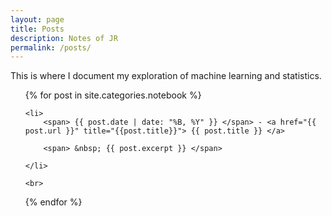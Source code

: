 ```yaml
---
layout: page
title: Posts
description: Notes of JR
permalink: /posts/
---
```


This is where I document my exploration of machine learning and statistics.

<ul>
  {% for post in site.categories.notebook %}

    <li>
        <span> {{ post.date | date: "%B, %Y" }} </span> - <a href="{{ post.url }}" title="{{post.title}}"> {{ post.title }} </a>

        <span> &nbsp; {{ post.excerpt }} </span>

    </li>

    <br>

  {% endfor %}
</ul>
